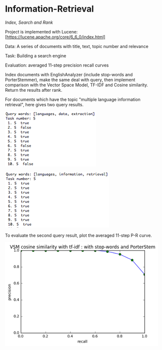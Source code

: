 # Information-Retrieval
*Index, Search and Rank*

Project is implemented with Lucene: [https://lucene.apache.org/core/6_6_0/index.html]

Data: A series of documents with title, text, topic number and relevance

Task: Building a search engine

Evaluation: averaged 11-step precision recall curves 

Index documents with EnglishAnalyzer (include stop-words and PorterStemmer), make the same deal with query, then implement comparison with the Vector Space Model, TF-IDF and Cosine similarity. Return the results after rank.

For documents which have the topic "multiple language information retrieval", here gives two query results.

![query2](query2.png)

![query1](query1.png)

To evaluate the second query result, plot the averaged 11-step P-R curve.

![pr-curve](curves.png)
